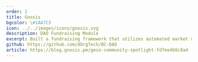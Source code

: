 ```yaml
---
order: 1
title: Gnosis
bgcolor: \#1AA7C3
icon: ../../images/icons/gnosis.svg
description: DAO Fundraising Module
excerpt: Built a fundraising framework that utilizes automated market makers, scalable dividend distribution, and on-chain governance to reimagine accountable capital formation
github: https://github.com/dOrgTech/BC-DAO
article: https://blog.gnosis.pm/geco-community-spotlight-fd7ee4b8c8a4
---
```

